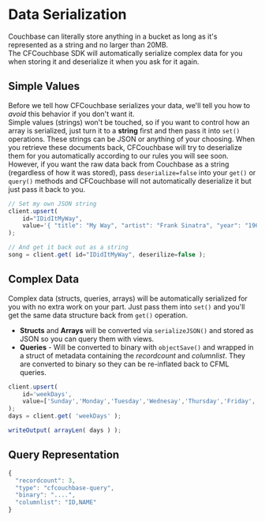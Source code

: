 # Data Serialization

Couchbase can literally store anything in a bucket as long as it's represented as a string and no larger than 20MB.  
The CFCouchbase SDK will automatically serialize complex data for you when storing it and deserialize it when you ask for it again.  

## Simple Values 

Before we tell how CFCouchbase serializes your data, we'll tell you how to *avoid* this behavior if you don't want it.  
Simple values (strings) won't be touched, so if you want to control how an array is serialized, just turn it to a **string** first and then pass it into `set()` operations.  These strings can be JSON or anything of your choosing.  When you retrieve these documents back, CFCouchbase will try to deserialize them for you automatically according to our rules you will see soon.  However, if you want the raw data back from Couchbase as a string (regardless of how it was stored),  pass `deserialize=false` into your `get()` or `query()` methods and CFCouchbase will not automatically deserialize it but just pass it back to you.

```js
// Set my own JSON string
client.upsert( 
    id="IDidItMyWay", 
    value='{ "title": "My Way", "artist": "Frank Sinatra", "year": "1969"}'
);

// And get it back out as a string
song = client.get( id="IDidItMyWay", deserilize=false );
```

## Complex Data

Complex data (structs, queries, arrays) will be automatically serialized for you with no extra work on your part.  Just pass them into `set()` and you'll get the same data structure back from `get()` operation.

* **Structs** and **Arrays** will be converted via `serializeJSON()` and stored as JSON so you can query them with views.
* **Queries** - Will be converted to binary with `objectSave()` and wrapped in a struct of metadata containing the *recordcount* and *columnlist*. They are converted to binary so they can be re-inflated back to CFML queries.

```js
client.upsert( 
    id='weekDays', 
    value=['Sunday','Monday','Tuesday','Wednesay','Thursday','Friday','Saturday']
);
days = client.get( 'weekDays' );

writeOutput( arrayLen( days ) );
```

## Query Representation

```javascript
{
  "recordcount": 3,
  "type": "cfcouchbase-query",
  "binary": "....",
  "columnlist": "ID,NAME"
}
```